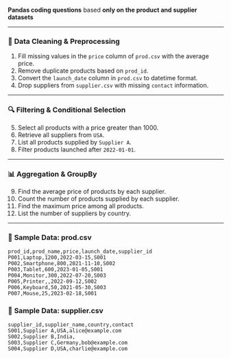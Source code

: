 **Pandas coding questions** based **only on the product and supplier datasets**

---

### 🧹 **Data Cleaning & Preprocessing**

1. Fill missing values in the `price` column of `prod.csv` with the average price.
2. Remove duplicate products based on `prod_id`.
3. Convert the `launch_date` column in `prod.csv` to datetime format.
4. Drop suppliers from `supplier.csv` with missing `contact` information.

---

### 🔍 **Filtering & Conditional Selection**

5. Select all products with a price greater than 1000.
6. Retrieve all suppliers from `USA`.
7. List all products supplied by `Supplier A`.
8. Filter products launched after `2022-01-01`.

---

### 📊 **Aggregation & GroupBy**

9. Find the average price of products by each supplier.
10. Count the number of products supplied by each supplier.
11. Find the maximum price among all products.
12. List the number of suppliers by country.

---

### 📁 **Sample Data: prod.csv**

```csv
prod_id,prod_name,price,launch_date,supplier_id
P001,Laptop,1200,2022-03-15,S001
P002,Smartphone,800,2021-11-10,S002
P003,Tablet,600,2023-01-05,S001
P004,Monitor,300,2022-07-20,S003
P005,Printer,,2022-09-12,S002
P006,Keyboard,50,2021-05-30,S003
P007,Mouse,25,2023-02-18,S001
```

### 📁 **Sample Data: supplier.csv**

```csv
supplier_id,supplier_name,country,contact
S001,Supplier A,USA,alice@example.com
S002,Supplier B,India,
S003,Supplier C,Germany,bob@example.com
S004,Supplier D,USA,charlie@example.com
```
